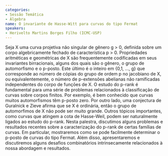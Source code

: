 ```yaml
---
categories:
- Sessão Temática
- Álgebra
name: O invariante de Hasse-Witt para curvas do tipo Fermat
speakers:
- Herivelto Martins Borges Filho (ICMC-USP)
---
```


Seja X uma curva projetiva não singular de gênero g > 0, definida sobre um corpo algebricamente fechado de característica p > 0. Propriedades aritméticas e geométricas de X são frequentemente codificadas em seus invariantes birracionais, alguns dos quais são o gênero, o grupo de automorfismo e o p-posto. Este último é o inteiro em {0,1, ..., g} que corresponde ao número de cópias do grupo de ordem p no jacobiano de X, ou equivalentemente, o número de p-extensões abelianas não ramificadas independentes do corpo  de funçōes de X.  O estudo do p-rank é fundamental para uma série de problemas relacionados à classificação de curvas sobre corpos finitos. Por exemplo, é bem conhecido que curvas muitos automorfismos têm  p-posto zero. Por outro lado, uma conjectura de Guralnick e Zieve afirma que se X é ordinária,  então o grupo de automorfimos de X não pode ser muito grande. Outros tópicos importantes, como curvas que atingem a cota de Hasse-Weil, podem ser naturalmente ligados ao estudo do p-rank.  Nesta palestra, discutimos alguns problemas e resultados recentes sobre a caracterização do p-rank de certas famílias de curvas. Em particular, mostraremos como se pode facilmente determinar  o p-posto de curvas do tipo Fermat. Além disso, apresentaremos e discutiremos alguns desafios combinatórios intrinsecamente relacionados à nossa abordagem e resultados.